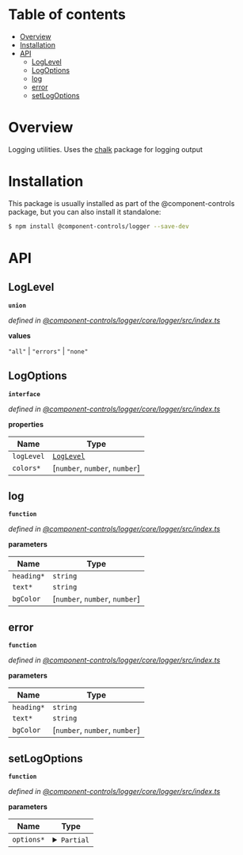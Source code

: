 # Table of contents

-   [Overview](#overview)
-   [Installation](#installation)
-   [API](#api)
    -   [LogLevel](#loglevel)
    -   [LogOptions](#logoptions)
    -   [log](#log)
    -   [error](#error)
    -   [setLogOptions](#setlogoptions)

# Overview

Logging utilities. Uses the [chalk](https://github.com/chalk/chalk#readme) package for logging output

# Installation

This package is usually installed as part of the @component-controls package, but you can also install it standalone:

```bash
$ npm install @component-controls/logger --save-dev
```

# API

<api-readme />

<!-- START-API-README -->

## LogLevel

**`union`**

_defined in [@component-controls/logger/core/logger/src/index.ts](https://github.com/ccontrols/component-controls/tree/master/core/logger/src/index.ts#L3)_

**values**

`"all"` \| `"errors"` \| `"none"`

## LogOptions

**`interface`**

_defined in [@component-controls/logger/core/logger/src/index.ts](https://github.com/ccontrols/component-controls/tree/master/core/logger/src/index.ts#L5)_

**properties**

| Name       | Type                            |
| ---------- | ------------------------------- |
| `logLevel` | [`LogLevel`](#loglevel)         |
| `colors*`  | \[`number`, `number`, `number`] |

## log

**`function`**

_defined in [@component-controls/logger/core/logger/src/index.ts](https://github.com/ccontrols/component-controls/tree/master/core/logger/src/index.ts#L28)_

**parameters**

| Name       | Type                            |
| ---------- | ------------------------------- |
| `heading*` | `string`                        |
| `text*`    | `string`                        |
| `bgColor`  | \[`number`, `number`, `number`] |

## error

**`function`**

_defined in [@component-controls/logger/core/logger/src/index.ts](https://github.com/ccontrols/component-controls/tree/master/core/logger/src/index.ts#L37)_

**parameters**

| Name       | Type                            |
| ---------- | ------------------------------- |
| `heading*` | `string`                        |
| `text*`    | `string`                        |
| `bgColor`  | \[`number`, `number`, `number`] |

## setLogOptions

**`function`**

_defined in [@component-controls/logger/core/logger/src/index.ts](https://github.com/ccontrols/component-controls/tree/master/core/logger/src/index.ts#L47)_

**parameters**

| Name       | Type                                                                                                                                                         |
| ---------- | ------------------------------------------------------------------------------------------------------------------------------------------------------------ |
| `options*` | <details><summary>`Partial`</summary><blockquote>`logLevel`: [`LogLevel`](#loglevel)<br />`colors`\*: \[`number`, `number`, `number`]</blockquote></details> |

<!-- END-API-README -->

